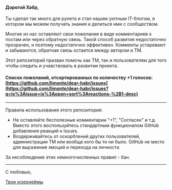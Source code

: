 #### Дорогой Хабр,

Ты сделал так много для рунета и стал нашим уютным IT-блогом, в котором мы можем получать знания и делиться ими с сообществом.

Многие из нас оставляют свои пожелания в виде комментариев к постам или через обратную связь.
Такой способ развития недостаточно прозрачен, и поэтому недостаточно эффективен.
Комменты устаревают и забываются, обратная связь остается между автором и ТМ.

Этот репозиторий призван помочь как ТМ, так и пользователям для того чтобы следить и учавствовать в развитии проекта.

#### Cписок пожеланий, отсортированных по количеству +1 голосов: [https://github.com/limonte/dear-habr/issues](https://github.com/limonte/dear-habr/issues?q=is%3Aissue+is%3Aopen+sort%3Areactions-%2B1-desc)

---

Правила использования этого репозитория:

- Не оставляйте бесполезные комментарии "+1", "Согласен" и т.д. Вместо этого воспользуйтесь стандартным функционалом GitHub добавления реакций к issues.
- Воздерживайтесь от оскорблений других пользователей, администрации ТМ или вообще кого бы то ни было. GitHub не место для выражения эмоций и перехода на личности.

За несоблюдение этих немногочисленных правил - бан.

---

С любовью,

[Твои юзернеймы](https://habrahabr.ru/users/)
